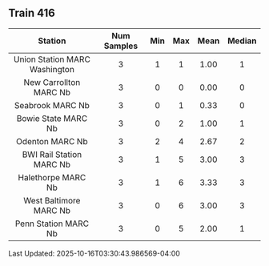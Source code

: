 ## Train 416

| Station | Num Samples | Min | Max | Mean | Median |
| :-----: | :---------: | :-: | :-: | :--: | :----: |
| Union Station MARC Washington | 3 | 1 | 1 | 1.00 | 1 |
| New Carrollton MARC Nb | 3 | 0 | 0 | 0.00 | 0 |
| Seabrook MARC Nb | 3 | 0 | 1 | 0.33 | 0 |
| Bowie State MARC Nb | 3 | 0 | 2 | 1.00 | 1 |
| Odenton MARC Nb | 3 | 2 | 4 | 2.67 | 2 |
| BWI Rail Station MARC Nb | 3 | 1 | 5 | 3.00 | 3 |
| Halethorpe MARC Nb | 3 | 1 | 6 | 3.33 | 3 |
| West Baltimore MARC Nb | 3 | 0 | 6 | 3.00 | 3 |
| Penn Station MARC Nb | 3 | 0 | 5 | 2.00 | 1 |


Last Updated: 2025-10-16T03:30:43.986569-04:00